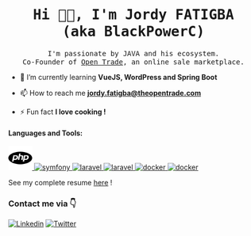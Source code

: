 <h1 align="center">
  <samp>Hi 👋🏾, I'm Jordy FATIGBA <samp> <br>
  (aka BlackPowerC)
</h1>
    
    
<p align="center">
  <samp>I'm passionate by JAVA and his ecosystem.</samp>
  <samp><br/>Co-Founder of <a href="https://theopentrade.com" target="_blank" title="Open Trade">Open Trade</a>, an online sale marketplace.</spam>
</p>

- 🌱 I’m currently learning **VueJS, WordPress and Spring Boot**

- 📫 How to reach me **<a href="mailto:jordy.fatigba@theopentrade.com">jordy.fatigba@theopentrade.com</a>**

- ⚡ Fun fact **I love cooking !**


<h4 align="left">Languages and Tools:</h4>
<!-- php, symfony, laravel, java, docker, bootstrap, mysql -->
<p>
<a href="https://www.php.net" target="_blank"> 
  <img src="https://raw.githubusercontent.com/devicons/devicon/master/icons/php/php-plain.svg" alt="php" width="48" height="48"/> 
</a> 
  
<a href="https://symfony.com/" target="_blank"> 
  <img src="https://cdn.jsdelivr.net/gh/devicons/devicon/icons/symfony/symfony-original-wordmark.svg" alt="symfony" width="48" height="48"/>
</a>
  
<a href="https://laravel.com/" target="_blank"> 
  <img src="https://cdn.jsdelivr.net/gh/devicons/devicon/icons/laravel/laravel-plain.svg" alt="laravel" width="48" height="48"/>
</a>
 
<a href="https://openjdk.org/" target="_blank"> 
  <img src="https://cdn.jsdelivr.net/gh/devicons/devicon/icons/java/java-original-wordmark.svg" alt="laravel" width="48" height="48"/>
</a>
 
<a href="https://www.docker.com/" target="_blank"> 
  <img src="https://cdn.jsdelivr.net/gh/devicons/devicon/icons/docker/docker-original.svg" alt="docker" width="48" height="48"//>
</a>
 
<a href="https://www.mysql.com/" target="_blank"> 
  <img src="https://cdn.jsdelivr.net/gh/devicons/devicon/icons/mysql/mysql-original-wordmark.svg" alt="docker" width="48" height="48"//>
</a>

See my complete resume <a href="https://cvdesignr.com/p/62d56ddbae420" target="_blank" title="my resume">here</a> !

### Contact me via 👇

[![Linkedin](https://img.shields.io/badge/LinkedIn-blue.svg?style=for-the-badge&logo=linkedin)](https://www.linkedin.com/in/jordy-fatigba-5028ba99/)
[![Twitter](https://img.shields.io/badge/Twitter-skyblue.svg?style=for-the-badge&logo=twitter&color=blue)](https://twitter.com/jordy_fatigba)
